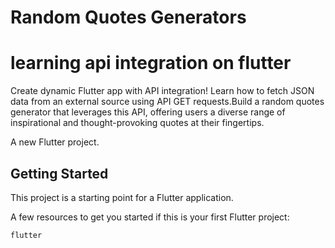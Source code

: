 # Random Quotes Generators
# learning api integration on flutter
Create dynamic Flutter app with API integration! Learn how to fetch JSON data from an external source using API GET requests.Build a random quotes generator that leverages this API, offering users a diverse range of inspirational and thought-provoking quotes at their fingertips.

A new Flutter project.

## Getting Started

This project is a starting point for a Flutter application.

A few resources to get you started if this is your first Flutter project:
```shell
flutter
```
